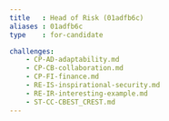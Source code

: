 ```yaml
---
title   : Head of Risk (01adfb6c)
aliases : 01adfb6c
type    : for-candidate

challenges:
    - CP-AD-adaptability.md
    - CP-CB-collaboration.md
    - CP-FI-finance.md
    - RE-IS-inspirational-security.md
    - RE-IR-interesting-example.md
    - ST-CC-CBEST_CREST.md
---
```


